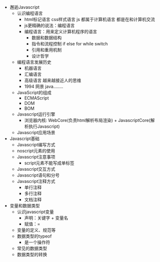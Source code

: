 - 邂逅Javascript
  - 认识编程语言
    - html标记语言 css样式语言 js 都属于计算机语言 都是在和计算机交流
    - js更精确的说法：编程语言
    - 编程语言：用来定义计算机程序的语言
      - 数据和数据结构
      - 指令和流程控制 if else for while switch
      - 引用和重用机制
      - 设计哲学
  - 编程语言发展历史
    - 机器语言
    - 汇编语言
    - 高级语言 越来越接近人的思维
    - 1994 网景 java........
  - JavaScript的组成
    - ECMAScript
    - DOM
    - BOM
  - Javascript运行引擎
    - 浏览器内核: WebCore(负责html解析布局渲染) + JavascriptCore(解析执行Javascript)
  - Javascript应用场景
- Javascript基础
  - Javascript编写方式
  - noscript元素的使用
  - Javascript注意事项
    - script元素不能写成单标签
  - Javascript交互方式
  - Javascript语句和分号
  - Javascript注释方式
    - 单行注释
    - 多行注释
    - 文档注释
- 变量和数据类型
  - 认识javascript变量
    - 声明：关键字 + 变量名
    - 赋值：=
  - 变量的定义、规范等
  - 数据类型的typeof
    - 是一个操作符
  - 常见的数据类型
  - 数据类型的转换